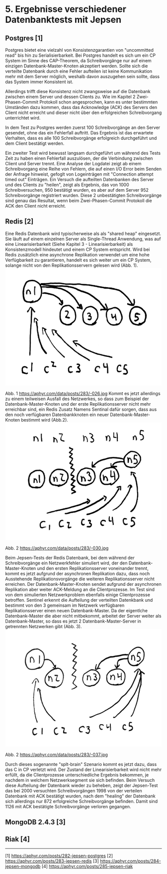 # 5. Ergebnisse verschiedener Datenbanktests mit Jepsen
## Postgres [1]
Postgres bietet eine vielzahl von Konsistenzgarantien von "uncommitted read" bis hin zu Serialisierbarkeit. Bei Postgres handelt es sich um ein CP System im Sinne des CAP-Theorem, da Schreibvorgänge nur auf einem einzigen Datenbank-Master-Knoten akzeptiert werden. Sollte sich die verteilte Datenbank durch eine Fehler aufteilen ist keine Kommunikation mehr mit dem Server möglich, weshalb davon auszugehen sein sollte, dass das System immer Konsistent ist.

Allerdings trifft diese Konsistenz nicht zwangsweise auf die Datenbank zwischen einem Server und dessen Clients zu. Wie im Kapitel 2 Zwei-Phasen-Commit Protokoll schon angesprochen, kann es unter bestimmten Umständen dazu kommen, dass das Acknowledge (ACK) des Servers den Client nicht erreicht und dieser nicht über den erfolgreichen Schreibvorgang unterrichtet wird.

In dem Test zu Postgres werden zuerst 100 Schreibvorgänge an den Server gesendet, ohne das ein Fehlerfall auftritt. Das Ergebnis ist das erwartete Verhalten, dass es alle 100 Schreibvorgänge erfolgreich durchgeführt und dem Client bestätigt werden.

Ein zweiter Test wird bewusst langsam durchgeführt um während des Tests Zeit zu haben einen Fehlerfall auszulösen, der die Verbindung zwischen Client und Server trennt. Eine Analyse der Logdatei zeigt ab einem Schreibvorgang eine Reihe von Fehlern, die auf einen I/O Error beim Senden der Anfrage hinweist, gefoglt von Logeinträgen mit "Connection attempt timed out" Einträgen. Ein Versuch die aufteilten Datenbanken des Server und des Clients zu "heilen", zeigt als Ergebnis, das von 1000 Schreibversuchen, 950 bestätigt wurden, es aber auf dem Server 952 Schreibvorgänge registriert wurden. Diese 2 unbestätigten Schreibvorgänge sind genau das Resultat, wenn beim Zwei-Phasen-Commit Protokoll die ACK den Client nicht erreicht.

## Redis [2]
Eine Redis Datenbank wird typischerweise als als "shared heap" eingesetzt. Sie läuft auf einem einzelnen Server als Single-Thread Anwendung, was auf eine Linearisierbarkeit (Siehe Kapitel 3 - Linearisierbarkeit) als Konsistenzmodell hindeutet und einem CP System entspricht. 
Wird bei Redis zusätzlich eine asynchrone Replikation verwendet um eine hohe Verfügbarkeit zu garantieren, handelt es sich weiter um ein CP System, solange nicht von den Replikationsservern gelesen wird (Abb. 1).
![Image of -026](/jepsen/images/-026.jpg)

Abb. 1 https://aphyr.com/data/posts/283/-026.jpg
Kommt es jetzt allerdings zu einem teilweisen Ausfall des Netzwerkes, so dass zum Beispiel der Datenbank-Master-Knoten und der erste Replikationsserver nicht mehr erreichbar sind, ein Redis Zusatz Namens Sentinal dafür sorgen, dass aus den noch verfügbaren Datenbankknoten ein neuer Datenbank-Master-Knoten bestimmt wird (Abb.2). 
![Image of -030](/jepsen/images/-030.jpg)

Abb. 2 https://aphyr.com/data/posts/283/-030.jpg

Beim Jepsen-Tests der Redis Datenbank, bei dem während der Schreibvorgänge ein Netzwerkfehler simuliert wird, der den Datenbank-Master-Knoten und den ersten Replikationsserver voneinander trennt, kommt es jetzt aufgrund der asynchronen Replikation dazu, dass noch Ausstehende Replikationsvorgänge die weiteren Replikationsserver nicht erreichen. Der Datenbank-Master-Knoten sendet aufgrund der asynchronen Replikation aber weiter ACK-Meldung an die Clientprozesse. Im Test sind von dem simulierten Netzwerkproblem ebenfalls einige Clientprozesse betroffen. Sentinel erkennt die Aufteilung der verteilten Datenkbank und bestimmt von den 3 gemeinsam im Netzwerk verfügbaren Replikationsserver einen neuen Datenbank-Master. Da der eigentlche Datenbank-Master die aber nicht mitbekommt, arbeitet der Server weiter als Datenbank-Master, so dass es jetzt 2 Datenbank-Master-Server in getrennten Netzwerken gibt (Abb. 3).
![Image of -037](/jepsen/images/-037.jpg)

Abb. 2 https://aphyr.com/data/posts/283/-037.jpg

Durch dieses sogenannte "splt-brain" Szenario kommt es jetzt dazu, dass das C in CP verletzt wird. Der Zustand der Linearisierbarkeit wird nicht mehr erfüllt, da die Clientprozesse unterschiedliche Ergebnis bekommen, je nachdem in welchem Netzwerksegment sie sich befinden. 
Beim Versuch diese Aufteilung der Datenbank wieder zu beheben, zeigt der Jepsen-Test das bei 2000 versuchten Schreibvorgängen 1998 von der verteilen Datenbank mit ACK bestätigt wurden, nach dem "healing" der Datenbank sich allerdings nur 872 erfolgreiche Schreibvorgänge befinden. Damit sind 1126 mit ACK bestätigte Schreibvorgänge verloren gegangen.
## MongoDB 2.4.3 [3]

## Riak [4]

___________________________________________________________________________

[1] https://aphyr.com/posts/282-jepsen-postgres
[2] https://aphyr.com/posts/283-jepsen-redis
[3] https://aphyr.com/posts/284-jepsen-mongodb
[4] https://aphyr.com/posts/285-jepsen-riak
